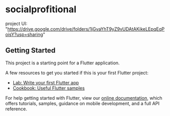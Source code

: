 # socialprofitional

project UI: "https://drive.google.com/drive/folders/1jGvaYhT9yZ9vUDAtAKikeLEpqEqPoisY?usp=sharing"

## Getting Started

This project is a starting point for a Flutter application.

A few resources to get you started if this is your first Flutter project:

- [Lab: Write your first Flutter app](https://flutter.dev/docs/get-started/codelab)
- [Cookbook: Useful Flutter samples](https://flutter.dev/docs/cookbook)

For help getting started with Flutter, view our
[online documentation](https://flutter.dev/docs), which offers tutorials,
samples, guidance on mobile development, and a full API reference.
